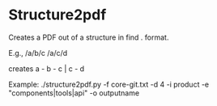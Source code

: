# Structure2pdf
Creates a PDF out of a structure in find . format.

E.g., 
/a/b/c
/a/c/d

creates
a - b - c
  | c - d
  
  
Example:
./structure2pdf.py -f core-git.txt -d 4 -i product -e "components|tools|api" -o outputname
